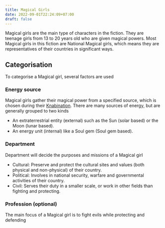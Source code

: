 ```yaml
---
title: Magical Girls
date: 2022-09-01T22:24:09+07:00
draft: false
---
```

Magical girls are the main type of characters in the fiction. They are teenage girls from 13 to 20 years old who are given magical powers. Most Magical girls in this fiction are National Magical girls, which means they are representatives of their countries in significant ways.

## Categorisation
To categorise a Magical girl, several factors are used
### Energy source
Magical girls gather their magical power from a specified source, which is chosen during their [Knabination](../misc/knabination). There are many sources of energy, but are generally grouped to two kinds
- An extraterrestrial entity (external) such as the Sun (solar based) or the Moon (lunar based).
- An energy unit (internal) like a Soul gem (Soul gem based).
### Department
Department will decide the purposes and missions of a Magical girl
- Cultural: Preserve and protect the cultural sites and values (both physical and non-physical) of their country.
- Political: Involves in national security, warfare and governmental activities of their country.
- Civil: Serves their duty in a smaller scale, or work in other fields than fighting and protecting.
### Profession (optional)
The main focus of a Magical girl is to fight evils while protecting and defending 
